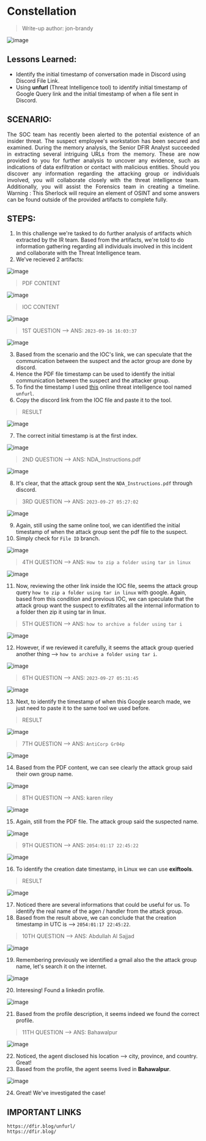 # Constellation
> Write-up author: jon-brandy

![image](https://github.com/jon-brandy/hackthebox/assets/70703371/ba2e1093-d5e6-4c40-8216-af5076a4b300)


## Lessons Learned:
- Identify the initial timestamp of conversation made in Discord using Discord File Link.
- Using **unfurl** (Threat Intelligence tool) to identify initial timestamp of Google Query link and the initial timestamp of when a file sent in Discord.

## SCENARIO:
<p align="justify">
  The SOC team has recently been alerted to the potential existence of an insider threat. The suspect employee's workstation has been secured and examined. During the memory analysis, the Senior DFIR Analyst succeeded in extracting several intriguing URLs from the memory. These are now provided to you for further analysis to uncover any evidence, such as indications of data exfiltration or contact with malicious entities. Should you discover any information regarding the attacking group or individuals involved, you will collaborate closely with the threat intelligence team. Additionally, you will assist the Forensics team in creating a timeline. Warning : This Sherlock will require an element of OSINT and some answers can be found outside of the provided artifacts to complete fully.
</p>

## STEPS:
1. In this challenge we're tasked to do further analysis of artifacts which extracted by the IR team. Based from the artifacts, we're told to do information gathering regarding all individuals involved in this incident and collaborate with the Threat Intelligence team.
2. We've recieved 2 artifacts:

![image](https://github.com/jon-brandy/hackthebox/assets/70703371/84ca4c81-048a-4bf1-9a6a-d8256b9b35fc)


> PDF CONTENT

![image](https://github.com/jon-brandy/hackthebox/assets/70703371/87e56423-34db-4808-a3e9-28939f905be7)


> IOC CONTENT

![image](https://github.com/jon-brandy/hackthebox/assets/70703371/bc75456f-33c8-478b-811e-06d00f1e8698)


> 1ST QUESTION --> ANS: `2023-09-16 16:03:37`

![image](https://github.com/jon-brandy/hackthebox/assets/70703371/eff7f229-5af5-4c46-901e-5ee441911711)


3. Based from the scenario and the IOC's link, we can speculate that the communication between the suspect and the actor group are done by discord.
4. Hence the PDF file timestamp can be used to identify the initial communication between the suspect and the attacker group.
5. To find the timestamp I used [this](https://dfir.blog/unfurl/) online threat intelligence tool named `unfurl`.
6. Copy the discord link from the IOC file and paste it to the tool.

> RESULT

![image](https://github.com/jon-brandy/hackthebox/assets/70703371/a503a2f0-4290-4949-b60c-6f6606452d85)

7. The correct initial timestamp is at the first index.

![image](https://github.com/jon-brandy/hackthebox/assets/70703371/a3e5ba02-1608-4db1-b444-4049f62f8060)


> 2ND QUESTION --> ANS: NDA_Instructions.pdf

![image](https://github.com/jon-brandy/hackthebox/assets/70703371/b3d6a642-19f6-449d-99dc-8c8cf11d4852)


8. It's clear, that the attack group sent the `NDA_Instructions.pdf` through discord.

> 3RD QUESTION --> ANS: `2023-09-27 05:27:02`

![image](https://github.com/jon-brandy/hackthebox/assets/70703371/ee7bf1b0-8c12-4b1e-8272-6af79567b41d)


9. Again, still using the same online tool, we can identified the initial timestamp of when the attack group sent the pdf file to the suspect.
10. Simply check for `File ID` branch.

![image](https://github.com/jon-brandy/hackthebox/assets/70703371/d8fefcff-db22-4f86-89e7-ddbb9fd1a63a)


> 4TH QUESTION --> ANS: `How to zip a folder using tar in linux`

![image](https://github.com/jon-brandy/hackthebox/assets/70703371/09061d1d-9028-4acd-b060-274a335cb535)


11. Now, reviewing the other link inside the IOC file, seems the attack group query `how to zip a folder using tar in linux` with google. Again, based from this condition and previous IOC, we can speculate that the attack group want the suspect to exfiltrates all the internal information to a folder then zip it using tar in linux.

> 5TH QUESTION --> ANS: `how to archive a folder using tar i`

![image](https://github.com/jon-brandy/hackthebox/assets/70703371/ebdb8cf6-487e-41f3-88d0-11e8777e29d9)


12. However, if we reviewed it carefully, it seems the attack group queried another thing --> `how to archive a folder using tar i`. 

![image](https://github.com/jon-brandy/hackthebox/assets/70703371/4f582c68-6427-40dc-bd65-ddd5b94e2273)


> 6TH QUESTION --> ANS: `2023-09-27 05:31:45`

![image](https://github.com/jon-brandy/hackthebox/assets/70703371/37743e99-d015-4dff-b7e4-c59fcbc30d70)


13. Next, to identify the timestamp of when this Google search made, we just need to paste it to the same tool we used before.

> RESULT

![image](https://github.com/jon-brandy/hackthebox/assets/70703371/33006baf-c3ce-412c-9f3d-6fde5564f54b)


> 7TH QUESTION --> ANS: `AntiCorp Gr04p`

![image](https://github.com/jon-brandy/hackthebox/assets/70703371/336a8237-90a3-4af9-94e2-e54b5e79fe49)


14. Based from the PDF content, we can see clearly the attack group said their own group name.

![image](https://github.com/jon-brandy/hackthebox/assets/70703371/026ab207-f934-48fc-840a-7a6eb67634cf)



> 8TH QUESTION --> ANS: karen riley

![image](https://github.com/jon-brandy/hackthebox/assets/70703371/8b2b6906-fc91-4468-be70-62c26ee96610)


15. Again, still from the PDF file. The attack group said the suspected name.

![image](https://github.com/jon-brandy/hackthebox/assets/70703371/a62da64c-27f3-4366-a084-b3a2da7707d8)



> 9TH QUESTION --> ANS: `2054:01:17 22:45:22`

![image](https://github.com/jon-brandy/hackthebox/assets/70703371/c78303be-9c2a-4f36-a789-2e60bcfe418d)


16. To identify the creation date timestamp, in Linux we can use **exiftools**.

> RESULT

![image](https://github.com/jon-brandy/hackthebox/assets/70703371/549e3aab-1610-4d50-9680-0caf984c7d2c)


17. Noticed there are several informations that could be useful for us. To identify the real name of the agen / handler from the attack group.
18. Based from the result above, we can conclude that the creation timestamp in UTC is --> `2054:01:17 22:45:22`.

> 10TH QUESTION --> ANS: Abdullah Al Sajjad

![image](https://github.com/jon-brandy/hackthebox/assets/70703371/9ea88256-3146-4c41-8720-2e9ab8226055)


19. Remembering previously we identified a gmail also the the attack group name, let's search it on the internet.

![image](https://github.com/jon-brandy/hackthebox/assets/70703371/9fb667fd-b1e6-4182-a6cd-c210b60be394)


20. Interesing! Found a linkedin profile.

![image](https://github.com/jon-brandy/hackthebox/assets/70703371/88a4a352-94d8-4bcd-a01a-ba6b800e79b0)


21. Based from the profile description, it seems indeed we found the correct profile.

> 11TH QUESTION --> ANS: Bahawalpur

![image](https://github.com/jon-brandy/hackthebox/assets/70703371/00d6f74d-7377-4838-9dc2-46c948d6e3bc)


22. Noticed, the agent disclosed his location --> city, province, and country. Great!
23. Based from the profile, the agent seems lived in **Bahawalpur**.

![image](https://github.com/jon-brandy/hackthebox/assets/70703371/9e63dbc3-3b13-4e5e-a62a-8ab604d91e9d)


24. Great! We've investigated the case!

## IMPORTANT LINKS

```
https://dfir.blog/unfurl/
https://dfir.blog/
```
